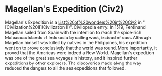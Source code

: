 # Magellan's Expedition (Civ2)

 Magellan's Expedition is a [List%20of%20wonders%20in%20Civ2](wonder) in "[Civilization%20II](Civilization II)".
Civilopedia entry.
In 1519, Ferdinand Magellan sailed from Spain with the intention to reach the spice-rich Malouccas Islands of Indonesia by sailing west, instead of east. Although Magellan himself was killed by natives in the Philippines, his expedition went on to prove conclusively that the world was round. More importantly, it proved that the Americas were indeed a New World. Magellan's expedition was one of the great sea voyages in history, and it inspired further expeditions by other explorers. The discoveries made along the way reduced the dangers to all the sea expeditions that followed.